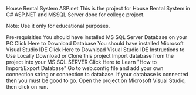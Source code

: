 House Rental System ASP.net
This is the project for House Rental System in C# ASP.NET and MSSQL Server done for college project.

Note: Use it only for educational purposes.

Pre-requisities
You should have installed MS SQL Server Database on your PC
Click Here to Download Database
You should have installed Microsoft Visual Studio IDE
Click Here to Download Visual Studio IDE
Instructions to Use Locally
Download or Clone this project
Import database from the project into your MS SQL SERVER
Click Here to Learn "How to Import/Export Database"
Go to web.config file and add your own connection string or connection to database. If your database is connected then you must be good to go.
Open the project on Microsoft Visual Studio, then click on run.
